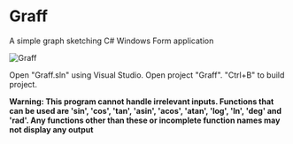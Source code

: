 # Graff
 A simple graph sketching C# Windows Form application

 ![Graff](src="https://raw.githubusercontent.com/Siam11651/Graff/main/Screenshots/Capture01.PNG")

 Open "Graff.sln" using Visual Studio. Open project "Graff". "Ctrl+B" to build project.

 **Warning: This program cannot handle irrelevant inputs. Functions that can be used are 'sin', 'cos', 'tan', 'asin', 'acos', 'atan', 'log', 'ln', 'deg' and 'rad'. Any functions other than these or incomplete function names may not display any output**
